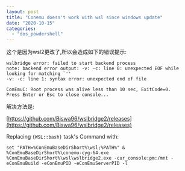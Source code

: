 ```yaml
---
layout: post
title: "Conemu doesn't work with wsl since windows update"
date: "2020-10-15"
categories: 
  - "dos_powdershell"
---
```


这个是因为wsl2更改了,所以会造成如下的错误提示:

```
wslbridge error: failed to start backend process
note: backend error output: -v: -c: line 0: unexpected EOF while looking for matching `''
-v: -c: line 1: syntax error: unexpected end of file

ConEmuC: Root process was alive less than 10 sec, ExitCode=0.
Press Enter or Esc to close console...
```

解决方法是:

[https://github.com/Biswa96/wslbridge2/releases](https://github.com/Biswa96/wslbridge2/releases)

Replacing `{WSL::bash}` task's Command with:

```
set "PATH=%ConEmuBaseDirShort%\wsl;%PATH%" & %ConEmuBaseDirShort%\conemu-cyg-64.exe %ConEmuBaseDirShort%\wsl\wslbridge2.exe -cur_console:pm:/mnt -eConEmuBuild -eConEmuPID -eConEmuServerPID -l

```
